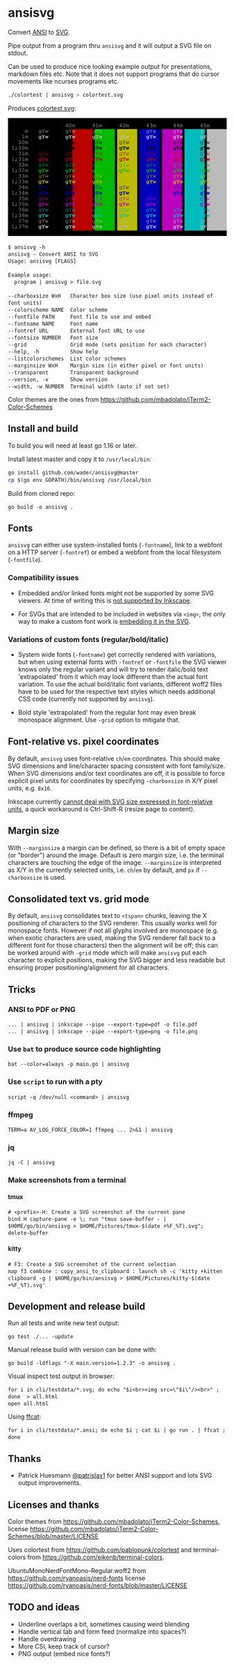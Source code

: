 # ansisvg

Convert [ANSI](https://en.wikipedia.org/wiki/ANSI_escape_code) to [SVG](https://en.wikipedia.org/wiki/Scalable_Vector_Graphics).

Pipe output from a program thru `ansisvg` and it will output a SVG file on stdout.

Can be used to produce nice looking example output for presentations, markdown files etc. Note that it
does not support programs that do cursor movements like ncurses programs etc.

```sh
./colortest | ansisvg > colortest.svg
 ```
Produces [colortest.svg](cli/testdata/colortest.svg):

![ansisvg output for colortest](cli/testdata/colortest.svg)

```
$ ansisvg -h
ansisvg - Convert ANSI to SVG
Usage: ansisvg [FLAGS]

Example usage:
  program | ansisvg > file.svg

--charboxsize WxH   Character box size (use pixel units instead of font units)
--colorscheme NAME  Color scheme
--fontfile PATH     Font file to use and embed
--fontname NAME     Font name
--fontref URL       External font URL to use
--fontsize NUMBER   Font size
--grid              Grid mode (sets position for each character)
--help, -h          Show help
--listcolorschemes  List color schemes
--marginsize WxH    Margin size (in either pixel or font units)
--transparent       Transparent background
--version, -v       Show version
--width, -w NUMBER  Terminal width (auto if not set)
```

Color themes are the ones from https://github.com/mbadolato/iTerm2-Color-Schemes

## Install and build

To build you will need at least go 1.16 or later.

Install latest master and copy it to `/usr/local/bin`:
```sh
go install github.com/wader/ansisvg@master
cp $(go env GOPATH)/bin/ansisvg /usr/local/bin
```

Build from cloned repo:
```
go build -o ansisvg .
```

## Fonts

`ansisvg` can either use system-installed fonts (`-fontname`), link to a webfont on a HTTP server (`-fontref`) or embed a webfont from the local filesystem (`-fontfile`).

### Compatibility issues

* Embedded and/or linked fonts might not be supported by some SVG viewers. At time of writing this is [not supported by Inkscape](https://gitlab.com/inkscape/inbox/-/issues/301).

* For SVGs that are intended to be included in websites via `<img>`, the only way to make a custom font work is [embedding it in the SVG](https://vecta.io/blog/how-to-use-fonts-in-svg).

### Variations of custom fonts (regular/bold/italic)

* System wide fonts (`-fontname`) get correctly rendered with variations, but when using external fonts with `-fontref` or `-fontfile` the SVG viewer knows only the regular variant and will try to render italic/bold text 'extrapolated' from it which may look different than the actual font variation. To use the actual bold/italic font variants, different woff2 files have to be used for the respective text styles which needs additional CSS code (currently not supported by `ansisvg`).

* Bold style 'extrapolated' from the regular font may even break monospace alignment. Use `-grid` option to mitigate that.

## Font-relative vs. pixel coordinates

By default, `ansisvg` uses font-relative `ch`/`em` coordinates. This should make SVG dimensions and line/character spacing consistent with font family/size. When SVG dimensions and/or text coordinates are off, it is possible to force explicit pixel units for coordinates by specifying `-charboxsize` in X/Y pixel units, e.g. `8x16`.

Inkscape currently [cannot deal with SVG size expressed in font-relative units](https://gitlab.com/inkscape/inkscape/-/issues/4737), a quick workaround is Ctrl-Shift-R (resize page to content).

## Margin size

With `--marginsize` a margin can be defined, so there is a bit of empty space (or "border") around the image. Default is zero margin size, i.e. the terminal characters are touching the edge of the image.
`--marginsize` is interpreted as X/Y in the currently selected units, i.e. `ch`/`em` by default, and `px` if `--charboxsize` is used.

## Consolidated text vs. grid mode

By default, `ansisvg` consolidates text to `<tspan>` chunks, leaving the X positioning of characters to the SVG renderer. This usually works well for monospace fonts. However if not all glyphs involved are monospace (e.g. when exotic characters are used, making the SVG renderer fall back to a different font for those characters) then the alignment will be off; this can be worked around with `-grid` mode which will make `ansisvg` put each character to explicit positions, making the SVG bigger and less readable but ensuring proper positioning/alignment for all characters.

## Tricks

### ANSI to PDF or PNG

```
... | ansisvg | inkscape --pipe --export-type=pdf -o file.pdf
... | ansisvg | inkscape --pipe --export-type=png -o file.png
```


### Use `bat` to produce source code highlighting

```
bat --color=always -p main.go | ansisvg
```

### Use `script` to run with a pty

```
script -q /dev/null <command> | ansisvg
```

### ffmpeg

```
TERM=a AV_LOG_FORCE_COLOR=1 ffmpeg ... 2>&1 | ansisvg
```

### jq
```
jq -C | ansisvg
```

### Make screenshots from a terminal

#### tmux

```
# <prefix>-H: Create a SVG screenshot of the current pane
bind H capture-pane -e \; run "tmux save-buffer - | $HOME/go/bin/ansisvg > $HOME/Pictures/tmux-$(date +%F_%T).svg"; delete-buffer
```

#### kitty

```
# F3: Create a SVG screenshot of the current selection
map f3 combine : copy_ansi_to_clipboard : launch sh -c 'kitty +kitten clipboard -g | $HOME/go/bin/ansisvg > $HOME/Pictures/kitty-$(date +%F_%T).svg'
```

## Development and release build

Run all tests and write new test output:
```
go test ./... -update
```

Manual release build with version can be done with:
```
go build -ldflags "-X main.version=1.2.3" -o ansisvg .
```

Visual inspect test output in browser:
```
for i in cli/testdata/*.svg; do echo "$i<br><img src=\"$i\"/><br>" ; done  > all.html
open all.html
```

Using [ffcat](https://github.com/wader/ffcat):
```
for i in cli/testdata/*.ansi; do echo $i ; cat $i | go run . | ffcat ; done
```

## Thanks

- Patrick Huesmann [@patrislav1](https://github.com/patrislav1) for better ANSI support and lots SVG output improvements.

## Licenses and thanks

Color themes from
https://github.com/mbadolato/iTerm2-Color-Schemes,
license https://github.com/mbadolato/iTerm2-Color-Schemes/blob/master/LICENSE

Uses colortest from https://github.com/pablopunk/colortest and terminal-colors from https://github.com/eikenb/terminal-colors.

 UbuntuMonoNerdFontMono-Regular.woff2 from https://github.com/ryanoasis/nerd-fonts license https://github.com/ryanoasis/nerd-fonts/blob/master/LICENSE

## TODO and ideas
- Underline overlaps a bit, sometimes causing weird blending
- Handle vertical tab and form feed (normalize into spaces?)
- Handle overdrawing
- More CSI, keep track of cursor?
- PNG output (embed nice fonts?)
